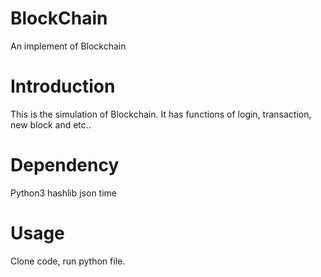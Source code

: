 # BlockChain
An implement of Blockchain

# Introduction
This is the simulation of Blockchain. It has functions of login, transaction, new block and etc..

# Dependency 
Python3 hashlib json time

# Usage
Clone code, run python file.

